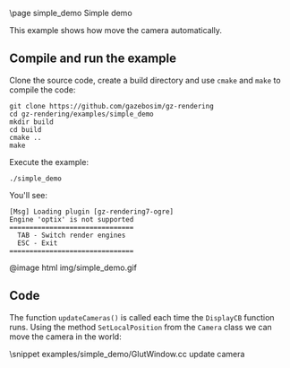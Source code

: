\page simple_demo Simple demo

This example shows how move the camera automatically.

## Compile and run the example

Clone the source code, create a build directory and use `cmake` and `make` to compile the code:

```{.sh}
git clone https://github.com/gazebosim/gz-rendering
cd gz-rendering/examples/simple_demo
mkdir build
cd build
cmake ..
make
```
Execute the example:

```{.sh}
./simple_demo
```

You'll see:

```{.sh}
[Msg] Loading plugin [gz-rendering7-ogre]
Engine 'optix' is not supported
===============================
  TAB - Switch render engines
  ESC - Exit
===============================
```

@image html img/simple_demo.gif

## Code

The function `updateCameras()` is called each time the `DisplayCB` function runs. Using the method `SetLocalPosition` from the `Camera` class we can move the camera in the world:

\snippet examples/simple_demo/GlutWindow.cc update camera
